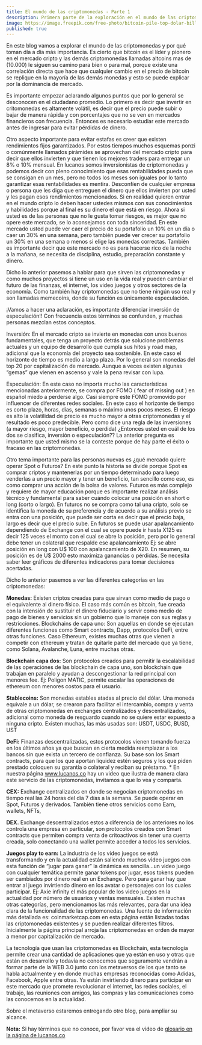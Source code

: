```yaml
---
title: El mundo de las criptomonedas - Parte 1
description: Primera parte de la exploración en el mundo de las criptomonedas y por qué toman día a día más importancia.
image: https://image.freepik.com/free-photo/bitcoin-pile-top-dolar-bills_23-2148285293.jpg
published: true
---
```


En este blog vamos a explorar el mundo de las criptomonedas y por qué toman día a día más importancia.
Es cierto que bitcoin es el líder y pionero en el mercado cripto y las demás criptomonedas llamadas altcoins mas de (10.000) le siguen su camino para bien o para mal, porque existe una correlación directa que hace que cualquier cambio en el precio de bitcoin se replique en la mayoría de las demás monedas y esto se puede explicar por la dominancia de mercado.

Es importante empezar aclarando algunos puntos que por lo general se desconocen en el ciudadano promedio.
Lo primero es decir que invertir en critomonedas es altamente volátil, es decir que el precio puede subir o bajar de manera rápida y con porcentajes que no se ven en mercados financieros con frecuencia. Entonces es necesario estudiar este mercado antes de ingresar para evitar pérdidas de dinero.

Otro aspecto importante para evitar estafas es creer que existen rendimientos fijos garantizados. Por estos tiempos muchos esquemas ponzi o comúnmente llamados pirámides se aprovechan del mercado cripto para decir que ellos invierten y que tienen los mejores traders para entregar un 8% o 10% mensual. En lucanos somos inversionistas de criptomonedas y podemos decir con pleno conocimiento que esas rentabilidades pueda que se consigan en un mes, pero no todos los meses son iguales por lo tanto garantizar esas rentabilidades es mentira. Desconfíen de cualquier empresa o persona que les diga que entreguen el dinero que ellos invierten por usted y les pagan esos rendimientos mencionados. Si en realidad quieren entrar en el mundo cripto lo deben hacer ustedes mismos con sus conocimientos y habilidades porque al final es su dinero el que está en riesgo. Ahora si usted es de las personas que no le gusta tomar riesgos, es mejor que no opere este mercado, se lo aconsejamos con toda sinceridad. En este mercado usted puede ver caer el precio de su portafolio un 10% en un día o caer un 30% en una semana, pero también puede ver crecer su portafolio un 30% en una semana o menos si elige las monedas correctas. También es importante decir que este mercado no es para hacerse rico de la noche a la mañana, se necesita de disciplina, estudio, preparación constante y dinero.

Dicho lo anterior pasemos a hablar para que sirven las criptomonedas y como muchos proyectos si tiene un uso en la vida real y pueden cambiar el futuro de las finanzas, el internet, los video juegos y otros sectores de la economía. Como también hay criptomonedas que no tiene ningún uso real y son llamadas memecoins, donde su función es únicamente especulación.

¡Vamos a hacer una aclaración, es importante diferenciar inversión de especulación!! Con frecuencia estos términos se confunden, y muchas personas mezclan estos conceptos.

Inversión: En el mercado cripto se invierte en monedas con unos buenos fundamentales, que tenga un proyecto detrás que solucione problemas actuales y un equipo de desarrollo que cumpla sus hitos y road map, adicional que la economía del proyecto sea sostenible. En este caso el horizonte de tiempo es medio a largo plazo. Por lo general son monedas del top 20 por capitalización de mercado. Aunque a veces existen algunas “gemas” que vienen en ascenso y vale la pena revisar con lupa.

Especulación: En este caso no importa mucho las características mencionadas anteriormente, se compra por FOMO ( fear of missing out ) en español miedo a perderse algo. Casi siempre este FOMO promovido por influencer de diferentes redes sociales. En este caso el horizonte de tiempo es corto plazo, horas, días, semanas o máximo unos pocos meses. El riesgo es alto la volatilidad de precio es mucho mayor a otras criptomonedas y el resultado es poco predecible.
Pero como dice una regla de las inversiones (a mayor riesgo, mayor beneficio, o perdida)
¿Entonces usted en cuál de los dos se clasifica, inversión o especulación??
 La anterior pregunta es importante que usted mismo se la conteste porque de hay parte el éxito o fracaso en las criptomonedas.

Otro tema importante para las personas nuevas es ¿qué mercado quiere operar Spot o Futuros? En este punto la historia se divide porque Spot es comprar criptos y mantenerlas por un tiempo determinado para luego venderlas a un precio mayor y tener un beneficio, tan sencillo como eso, es como comprar una acción de la bolsa de valores. Futuros es más complejo y requiere de mayor educación porque es importante realizar análisis técnico y fundamental para saber cuándo colocar una posición en short o long (corto o largo).  En futuros no se compra como tal una cripto, solo se identifica la moneda de su preferencia y de acuerdo a su análisis previo se entra con una posición, que puede ser corta es decir que el precio baja, largo es decir que el precio sube. En futuros se puede usar apalancamiento dependiendo de Exchange con el cual se opere puede ir hasta X125 es decir 125 veces el monto con el cual se abre la posición, pero por lo general debe tener un colateral que respalde ese apalancamiento Ej: se abre posición en long con U$ 100 con apalancamiento de X20. En resumen, su posición es de U$ 2000 esto maximiza ganancias o pérdidas. Se necesita saber leer gráficos de diferentes indicadores para tomar decisiones acertadas.

Dicho lo anterior pasemos a ver las diferentes categorías en las criptomonedas:

**Monedas:**  Existen criptos creadas para que sirvan como medio de pago o el equivalente al dinero físico. El caso más común es bitcoin, fue creada con la intensión de sustituir el dinero fiduciario y servir como medio de pago de bienes y servicios sin un gobierno que lo maneje con sus reglas y restricciones.
Blockchains de capa uno: Son aquellas en donde se ejecutan diferentes funciones como Smart contracts, Dapp, protocolos DeFi, entre otras funciones. Caso Ethereum, existes muchas otras que vienen a competir con ethereum y tratan de quitarle parte del mercado que ya tiene, como Solana, Avalanche, Luna, entre muchas otras.

**Blockchain capa dos:** Son protocolos creados para permitir la escalabilidad de las operaciónes de las blockchain de capa uno, son blockchain que trabajan en paralelo y ayudan a descongestionar la red principal con menores fee. Ej: Poligon MATIC, permite escalar las operaciones de ethereum con menores costos para el usuario. 

**Stablecoins:** Son monedas estables atadas al precio del dólar. Una moneda equivale a un dólar, se crearon para facilitar el intercambio, compra y venta de otras criptomonedas en exchanges centralizados y descentralizados, adicional como moneda de resguardo cuando no se quiere estar expuesto a ninguna cripto. Existen muchas, las más usadas son: USDT, USDC, BUSD, UST

**DeFi:** Finanzas descentralizadas, estos protocolos vienen tomando fuerza en los últimos años ya que buscan en cierta medida reemplazar a los bancos sin que exista un tercero de confianza. Su base son los Smart contracts, para que los que aportan liquidez estén seguros y los que piden prestado coloquen su garantía o colateral y reciban su préstamo. * En nuestra página www.lucanos.co hay un video que ilustra de manera clara este servicio de las criptomonedas, invitamos a que lo vea y comparta.

**CEX:** Exchange centralizados en donde se negocian criptomonedas en tiempo real las 24 horas del día 7 días a la semana. Se puede operar en Spot, Futuros y derivados. También tiene otros servicios como Earn, wallets, NFTs, 

**DEX.** Exchange descentralizados estos a diferencia de los anteriores no los controla una empresa en particular, son protocolos creados con Smart contracts que permiten compra venta de critoactivos sin tener una cuenta creada, solo conectando una wallet permite acceder a todos los servicios.

**Juegos play to earn:** La industria de los video juegos se está transformando y en la actualidad están saliendo muchos video juegos con esta función de “jugar para ganar” la dinámica es sencilla…un video juego con cualquier temática permite ganar tokens por jugar, esos tokens pueden ser cambiados por dinero real en un Exchange. Pero para ganar hay que entrar al juego invirtiendo dinero en los avatar o personajes con los cuales participar.
Ej: Axie infinity el más popular de los video juegos en la actualidad por número de usuarios y ventas mensuales.
Existen muchas otras categorías, pero mencionamos las más relevantes, para dar una idea clara de la funcionalidad de las criptomonedas. Una fuente de información más detallada es: coinmarketcap.com en esta página están listadas todas las criptomonedas existentes y se pueden realizar diferentes filtros. Inicialmente la página principal arroja las criptomonedas en orden de mayor a menor por capitalización de mercado. 

La tecnología que usan las criptomonedas es Blockchain, esta tecnología permite crear una cantidad de aplicaciones que ya están en uso y otras que están en desarrollo y todavía no conocemos que seguramente vendrán a formar parte de la WEB 3.0 junto con los metaversos de los que tanto se habla actualmente y en donde muchas empresas reconocidas como Adidas, Facebook, Apple entre otras. Ya están invirtiendo dinero para participar en este mercado que promete revolucionar el internet, las redes sociales, el trabajo, las reuniones con amigos, las compras y las comunicaciones como las conocemos en la actualidad.

Sobre el metaverso estaremos entregando otro blog, para ampliar su alcance.

**Nota:** Si hay términos que no conoce, por favor vea el video de [glosario en la página de lucanos.co](https://www.youtube.com/watch?v=3Zt2zB4QzeM&feature=emb_logo) 
